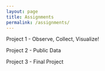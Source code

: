```yaml
---
layout: page
title: Assignments
permalink: /assignments/
---
```


Project 1 - Observe, Collect, Visualize!

Project 2 - Public Data

Project 3 - Final Project
